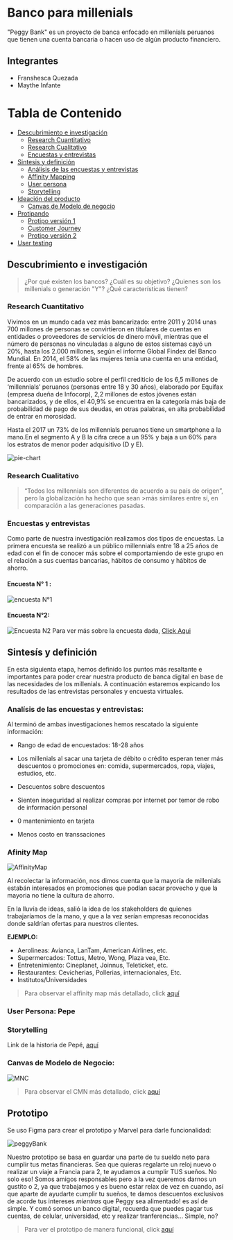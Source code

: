 # Banco para millenials
"Peggy Bank" es un proyecto de banca enfocado en millenials peruanos que tienen una cuenta bancaria o hacen uso de algún producto financiero.

## Integrantes
  - Franshesca Quezada
  - Maythe Infante

# Tabla de Contenido
- [Descubrimiento e investigación](#investigación)
   - [Research Cuantitativo](#)
   - [Research Cualitativo](#)
   - [Encuestas y entrevistas](#)
- [Sintesis y definición](#sintesis)
  - [Análisis de las encuestas y entrevistas](#)
  - [Affinity Mapping](#)
  - [User persona](#)
  - [Storytelling](#)
- [Ideación del producto](#)
  - [Canvas de Modelo de negocio](#)
- [Protipando](#)
  - [Protipo versión 1](#)
  - [Customer Journey](#)
  - [Protipo versión 2](#)
- [User testing](#)


## Descubrimiento e investigación
>¿Por qué existen los bancos?
>¿Cuál es su objetivo?
>¿Quienes son los millenials o generación "Y"?
>¿Qué características tienen?

### Research Cuantitativo
Vivimos en un mundo cada vez más bancarizado:
entre 2011 y 2014 unas 700 millones de personas se convirtieron en titulares de cuentas en entidades o proveedores de servicios de dinero móvil, mientras que el número de personas no vinculadas a alguno de estos sistemas cayó un 20%, hasta los 2.000 millones, según el informe Global Findex del Banco Mundial. En 2014, el 58% de las mujeres tenía una cuenta en una entidad, frente al 65% de hombres.

De acuerdo con un estudio sobre el perfil crediticio de los 6,5 millones de ‘millennials’ peruanos (personas entre 18 y 30 años), elaborado por Equifax (empresa dueña de Infocorp), 2,2 millones de estos jóvenes están bancarizados, y de ellos, el 40,9% se encuentra en la categoría más baja de probabilidad de pago de sus deudas, en otras palabras, en alta probabilidad de entrar en morosidad.

Hasta el 2017 un 73% de los millennials peruanos tiene un smartphone a la mano.En el segmento A y B la cifra crece a un 95% y baja a un 60% para los estratos de menor poder adquisitivo (D y E).

![pie-chart](assets/chart.png)

### Research Cualitativo
>“Todos los millennials son diferentes de acuerdo a su país de origen”, pero la globalización ha hecho que sean >más similares entre sí, en comparación a las generaciones pasadas.

### Encuestas y entrevistas
Como parte de nuestra investigación realizamos dos tipos de encuestas. La primera encuesta se realizó a un público millennials entre 18 a 25 años de edad con el fin de conocer más sobre el comportamiendo de este grupo en el relación a sus cuentas bancarias, hábitos de consumo y hábitos de ahorro.

#### Encuesta N° 1 :
![encuesta N°1](assets/encuesta-maythe.png)

#### Encuesta N°2:
![Encuesta N2](assets/encuesta-Fran.png)
Para ver más sobre la encuesta dada, [Click Aqui](https://docs.google.com/forms/d/1WMbbFVPTQrjaOzwvj72N88PzAmgEKu8uMIh_QwR2BFA/edit#responses)

## Sintesís y definición  
En esta siguienta etapa, hemos definido los puntos más resaltante e importantes para poder crear nuestra producto de banca digital en base de las necesidades de los millenials. A continuación estaremos expicando los resultados de las entrevistas personales y encuesta virtuales.

### Analísis de las encuestas y entrevistas:
Al terminó de ambas investigaciones hemos rescatado la siguiente información:

  - Rango de edad de encuestados: 18-28 años

  - Los millenials al sacar una tarjeta de débito o crédito esperan tener más descuentos o promociones en: comida, supermercados, ropa, viajes, estudios, etc.

  - Descuentos sobre descuentos

  - Sienten inseguridad al realizar compras por internet por temor de robo de información personal

  - 0 mantenimiento en tarjeta

  - Menos costo en transsaciones

  ### Afinity Map

  ![AffinityMap](assets/affinityMap.png)
  
  Al recolectar la información, nos dimos cuenta que la mayoría de millenials estabán interesados en promociones que podían sacar provecho y que la mayoria no tiene la cultura de ahorro. 

  En la lluvía de ideas, salió la idea de los stakeholders de quienes trabajaríamos de la mano, y que a la vez serían empresas reconocidas donde saldrían ofertas para nuestros clientes.

  **EJEMPLO:**

- Aerolineas: Avianca, LanTam, American Airlines, etc.
- Supermercados: Tottus, Metro, Wong, Plaza vea, Etc.
- Entretenimiento: Cineplanet, Joinnus, Teleticket, etc.
- Restaurantes: Cevicherias, Pollerias, internacionales, Etc.
- Institutos/Universidades

> Para observar el affinity map más detallado, click [aquí](https://realtimeboard.com/app/board/o9J_kzv4XjQ=/)

### User Persona: Pepe



### Storytelling

Link de la historia de Pepé, [aquí]()

### Canvas de Modelo de Negocio:

 ![MNC](assets/canvas.png)

 > Para observar el CMN más detallado, click [aquí](https://realtimeboard.com/app/board/o9J_kzv4XjQ=/)

 ## Prototipo

Se uso Figma para crear el prototipo y Marvel para darle funcionalidad:

![peggyBank](assets/intro.png)

Nuestro prototipo se basa en guardar una parte de tu sueldo neto para cumplir tus metas financieras. Sea que quieras regalarte un reloj nuevo o realizar un viaje a Francia para 2, te ayudamos a cumplir TUS sueños. No solo eso! Somos amigos responsables pero a la vez queremos darnos un gustito o 2, ya que trabajamos y es bueno estar relax de vez en cuando, así que aparte de ayudarte cumplir tu sueños, te damos descuentos exclusivos de acorde tus intereses _mientras_ que Peggy sea alimentado! es así de simple. Y comó somos un banco digital, recuerda que puedes pagar tus cuentas, de celular, universidad, etc y realizar tranferencias... Simple, no?

> Para ver el prototipo de manera funcional, click [aquí](https://marvelapp.com/3159d77)
